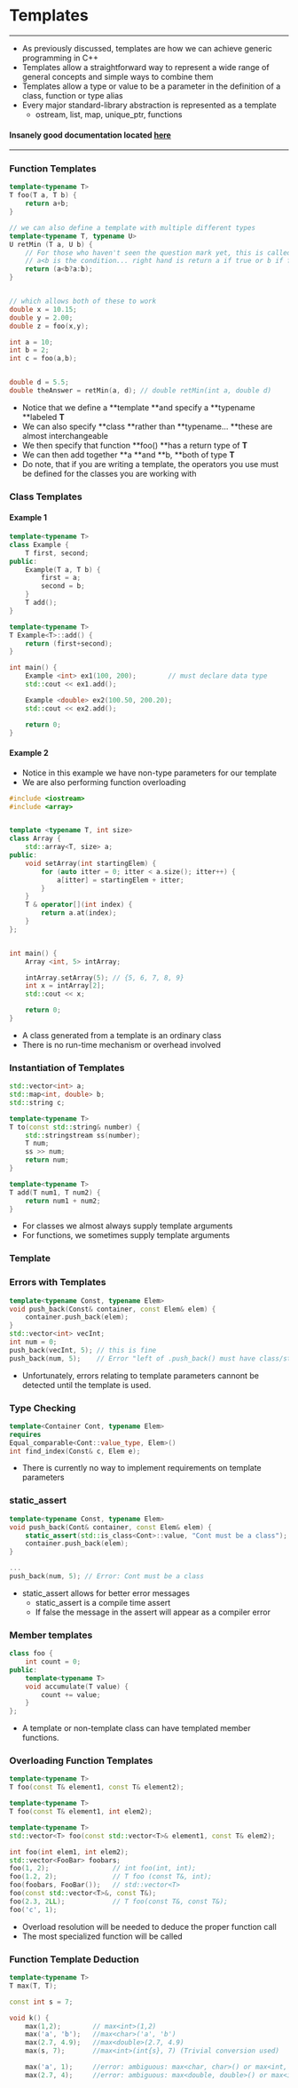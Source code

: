 # Templates

---

* As previously discussed, templates are how we can achieve generic programming in C++
* Templates allow a straightforward way to represent a wide range of general concepts and simple ways to combine them
* Templates allow a type or value to be a parameter in the definition of a class, function or type alias
* Every major standard-library abstraction is represented as a template
  * ostream, list, map, unique\_ptr, functions

#### Insanely good documentation located [here](http://www.cplusplus.com/doc/oldtutorial/templates/)

---

### Function Templates

```cpp
template<typename T>
T foo(T a, T b) {
    return a+b;
}

// we can also define a template with multiple different types
template<typename T, typename U>
U retMin (T a, U b) {
    // For those who haven't seen the question mark yet, this is called the conditional operator
    // a<b is the condition... right hand is return a if true or b if false. CONDTION?TRUE:FALSE
    return (a<b?a:b);    
}


// which allows both of these to work
double x = 10.15;
double y = 2.00;
double z = foo(x,y);

int a = 10;
int b = 2;
int c = foo(a,b);


double d = 5.5;
double theAnswer = retMin(a, d); // double retMin(int a, double d)
```

* Notice that we define a **template **and specify a **typename **labeled **T**
* We can also specify **class **rather than **typename... **these are almost interchangeable
* We then specify that function **foo\(\) **has a return type of **T**
* We can then add together **a **and **b, **both of type **T**
* Do note, that if you are writing a template, the operators you use must be defined for the classes you are working with

### Class Templates

#### Example 1

```cpp
template<typename T>
class Example {
    T first, second;
public:
    Example(T a, T b) {
        first = a;
        second = b;
    }
    T add();
}

template<typename T>
T Example<T>::add() {
    return (first+second);
}

int main() {
    Example <int> ex1(100, 200);        // must declare data type
    std::cout << ex1.add();

    Example <double> ex2(100.50, 200.20);
    std::cout << ex2.add();

    return 0;
}
```

#### Example 2

* Notice in this example we have non-type parameters for our template
* We are also performing function overloading

```cpp
#include <iostream>
#include <array>


template <typename T, int size>
class Array {
    std::array<T, size> a;
public:
    void setArray(int startingElem) {
        for (auto itter = 0; itter < a.size(); itter++) {
            a[itter] = startingElem + itter;
        }
    }
    T & operator[](int index) {
        return a.at(index);
    }
};


int main() {
    Array <int, 5> intArray;

    intArray.setArray(5); // {5, 6, 7, 8, 9}
    int x = intArray[2];
    std::cout << x;

    return 0;
}
```

* A class generated from a template is an ordinary class
* There is no run-time mechanism or overhead involved

### Instantiation of Templates

```cpp
std::vector<int> a;
std::map<int, double> b;
std::string c;

template<typename T> 
T to(const std::string& number) {
    std::stringstream ss(number);
    T num;
    ss >> num;
    return num;
}

template<typename T> 
T add(T num1, T num2) {
    return num1 + num2;
}
```

* For classes we almost always supply template arguments
* For functions, we sometimes supply template arguments

### Template

### Errors with Templates

```cpp
template<typename Const, typename Elem>
void push_back(Const& container, const Elem& elem) {
    container.push_back(elem);
}
std::vector<int> vecInt;
int num = 0;
push_back(vecInt, 5); // this is fine
push_back(num, 5);    // Error "left of .push_back() must have class/struct/union
```

* Unfortunately, errors relating to template parameters cannont be detected until the template is used.

### Type Checking

```cpp
template<Container Cont, typename Elem>
requires
Equal_comparable<Cont::value_type, Elem>()
int find_index(Const& c, Elem e);
```

* There is currently no way to implement requirements on template parameters

### static\_assert

```cpp
template<typename Const, typename Elem>
void push_back(Cont& container, const Elem& elem) {
    static_assert(std::is_class<Cont>::value, "Cont must be a class");
    container.push_back(elem);
}

...
push_back(num, 5); // Error: Cont must be a class
```

* static\_assert allows for better error messages
  * static\_assert is a compile time assert
  * If false the message in the assert will appear as a compiler error

### Member templates

```cpp
class foo {
    int count = 0;
public:
    template<typename T>
    void accumulate(T value) {
        count += value;
    }
};
```

* A template or non-template class can have templated member functions. 

### Overloading Function Templates

```cpp
template<typename T>
T foo(const T& element1, const T& element2);

template<typename T>
T foo(const T& element1, int elem2);

template<typename T>
std::vector<T> foo(const std::vector<T>& element1, const T& elem2);

int foo(int elem1, int elem2);
std::vector<FooBar> foobars;
foo(1, 2);                // int foo(int, int);
foo(1.2, 2);              // T foo (const T&, int);
foo(foobars, FooBar());   // std::vector<T>
foo(const std::vector<T>&, const T&);
foo(2.3, 2LL);            // T foo(const T&, const T&);
foo('c', 1);
```

* Overload resolution will be needed to deduce the proper function call
* The most specialized function will be called

### Function Template Deduction

```cpp
template<typename T>
T max(T, T);

const int s = 7;

void k() {
    max(1,2);        // max<int>(1,2)
    max('a', 'b');   //max<char>('a', 'b')
    max(2.7, 4.9);   //max<double>(2.7, 4.9)
    max(s, 7);       //max<int>(int{s}, 7) (Trivial conversion used)

    max('a', 1);     //error: ambiguous: max<char, char>() or max<int, int>()?
    max(2.7, 4);     //error: ambiguous: max<double, double>() or max<int,int>()?
```



